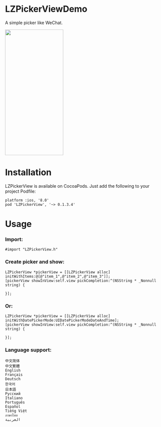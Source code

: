 # LZPickerViewDemo

A simple picker like WeChat.

<img width="190" height="409" src="https://raw.githubusercontent.com/KKKGit/LZPickerViewDemo/master/GIFs/preview.gif">

# Installation

LZPickerView is available on CocoaPods. Just add the following to your project Podfile:
```
platform :ios, '8.0'
pod 'LZPickerView', '~> 0.1.3.4'
```

# Usage

### Import:
```
#import "LZPickerView.h"
```
### Create picker and show:
```
LZPickerView *pickerView = [[LZPickerView alloc] initWithItems:@[@"item_1",@"item_2",@"item_3"]];
[pickerView showInView:self.view pickCompletion:^(NSString * _Nonnull string) {
    
}];
```
### Or:
```
LZPickerView *pickerView = [[LZPickerView alloc] initWithDatePickerMode:UIDatePickerModeDateAndTime];
[pickerView showInView:self.view pickCompletion:^(NSString * _Nonnull string) {
    
}];
```
### Language support:
```
中文简体
中文繁體
English
Français
Deutsch
한국어
日本語
Русский
Italiano
Português
Español
Tiếng Việt
ภาษาไทย
العربية
```
